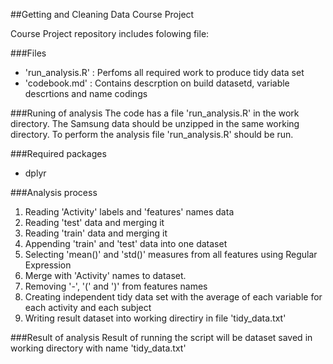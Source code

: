 ##Getting and Cleaning Data Course Project

Course Project repository includes folowing file:

###Files
* 'run_analysis.R' : Perfoms all required work to produce tidy data set
* 'codebook.md' : Contains descrption on build datasetd, variable descrtions and name codings

###Runing of analysis
The code has a file 'run_analysis.R' in the work directory. The Samsung data should be unzipped in the same working directory.
To perform the analysis file 'run_analysis.R' should be run. 

###Required packages
* dplyr

###Analysis process
  1. Reading 'Activity' labels and 'features' names data
  2. Reading 'test' data and merging it
  3. Reading 'train' data and merging it
  4. Appending 'train' and 'test' data into one dataset
  5. Selecting 'mean()' and 'std()' measures from all features using Regular Expression
  6. Merge with 'Activity' names to dataset.
  7. Removing '-', '(' and ')' from features names
  8. Creating independent tidy data set with the average of each variable for each activity and each subject
  9. Writing result dataset into working directiry in file 'tidy_data.txt'

###Result of analysis
Result of running the script will be dataset saved in working directory with name 'tidy_data.txt'

